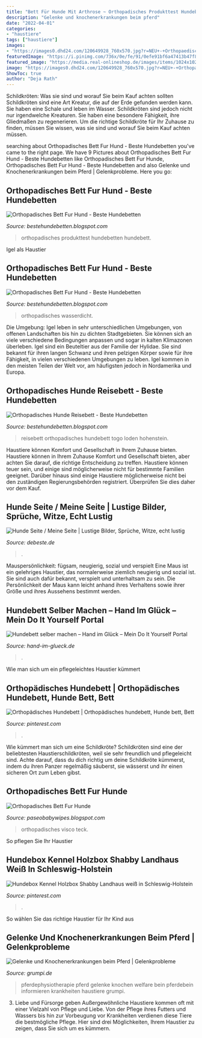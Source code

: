 ```yaml
---
title: "Bett Für Hunde Mit Arthrose ~ Orthopadisches Produkttest Hundebetten Hundebett"
description: "Gelenke und knochenerkrankungen beim pferd"
date: "2022-04-01"
categories:
- "haustiere"
tags: ["haustiere"]
images:
- "https://images0.dhd24.com/120649928_760x570.jpg?r=NEU+-+Orthopaedisches+Hundebett+-"
featuredImage: "https://i.pinimg.com/736x/0e/fe/91/0efe91bf6a47413b47f8ede470999058.jpg"
featured_image: "https://media.real-onlineshop.de/images/items/1024x1024/b7e6d5a1c40dd1b03ef28c38ebf47d2b.jpg"
image: "https://images0.dhd24.com/120649928_760x570.jpg?r=NEU+-+Orthopaedisches+Hundebett+-"
ShowToc: true
author: "Deja Rath"
---
```



Schildkröten: Was sie sind und worauf Sie beim Kauf achten sollten
Schildkröten sind eine Art Kreatur, die auf der Erde gefunden werden kann. Sie haben eine Schale und leben im Wasser. Schildkröten sind jedoch nicht nur irgendwelche Kreaturen. Sie haben eine besondere Fähigkeit, ihre Gliedmaßen zu regenerieren. Um die richtige Schildkröte für Ihr Zuhause zu finden, müssen Sie wissen, was sie sind und worauf Sie beim Kauf achten müssen.

	

		
searching about Orthopadisches Bett Fur Hund - Beste Hundebetten you've came to the right page. We have 9 Pictures about Orthopadisches Bett Fur Hund - Beste Hundebetten like Orthopadisches Bett Fur Hunde, Orthopadisches Bett Fur Hund - Beste Hundebetten and also Gelenke und Knochenerkrankungen beim Pferd | Gelenkprobleme. Here you go:
		
    
## Orthopadisches Bett Fur Hund - Beste Hundebetten

<img loading=lazy src="https://www.citydog24.de/wp-content/uploads/2019/09/Leben-mit-Hund-Produkttest-Visco4dogs-Gipsy-01.jpg" onerror="this.onerror=null;this.src='https://tse3.mm.bing.net/th?id=OIP.VCKloYypHKfddOlF4MzU-gHaE6&amp;pid=15.1';" alt="Orthopadisches Bett Fur Hund - Beste Hundebetten">

_Source: bestehundebetten.blogspot.com_

>orthopadisches produkttest hundebetten hundebett. 

	

Igel als Haustier

    
## Orthopadisches Bett Fur Hund - Beste Hundebetten

<img loading=lazy src="https://i.etsystatic.com/15459893/r/il/8892a3/1879117606/il_570xN.1879117606_1cpf.jpg" onerror="this.onerror=null;this.src='https://tse2.mm.bing.net/th?id=OIP.kkNvVnn0BUukcq5v0eQ5YgHaHZ&amp;pid=15.1';" alt="Orthopadisches Bett Fur Hund - Beste Hundebetten">

_Source: bestehundebetten.blogspot.com_

>orthopadisches wasserdicht. 

	

Die Umgebung: Igel leben in sehr unterschiedlichen Umgebungen, von offenen Landschaften bis hin zu dichten Stadtgebieten. Sie können sich an viele verschiedene Bedingungen anpassen und sogar in kalten Klimazonen überleben.
Igel sind ein Beuteltier aus der Familie der Hylidae. Sie sind bekannt für ihren langen Schwanz und ihren pelzigen Körper sowie für ihre Fähigkeit, in vielen verschiedenen Umgebungen zu leben. Igel kommen in den meisten Teilen der Welt vor, am häufigsten jedoch in Nordamerika und Europa.

    
## Orthopadisches Hunde Reisebett - Beste Hundebetten

<img loading=lazy src="https://images0.dhd24.com/120649928_760x570.jpg?r=NEU+-+Orthopaedisches+Hundebett+-" onerror="this.onerror=null;this.src='https://tse3.mm.bing.net/th?id=OIP.mhHlFuKXNYVOLQYKCxNaKgHaFj&amp;pid=15.1';" alt="Orthopadisches Hunde Reisebett - Beste Hundebetten">

_Source: bestehundebetten.blogspot.com_

>reisebett orthopadisches hundebett togo loden hohenstein. 

	

Haustiere können Komfort und Gesellschaft in Ihrem Zuhause bieten.
Haustiere können in Ihrem Zuhause Komfort und Gesellschaft bieten, aber achten Sie darauf, die richtige Entscheidung zu treffen. Haustiere können teuer sein, und einige sind möglicherweise nicht für bestimmte Familien geeignet. Darüber hinaus sind einige Haustiere möglicherweise nicht bei den zuständigen Regierungsbehörden registriert. Überprüfen Sie dies daher vor dem Kauf.

    
## Hunde Seite / Meine Seite | Lustige Bilder, Sprüche, Witze, Echt Lustig

<img loading=lazy src="http://debeste.de/m.php?src=fff5bc8f410978a999b187b4028d86b87215.jpg" onerror="this.onerror=null;this.src='https://tse1.mm.bing.net/th?id=OIP.I0muIXA3jQwxaPGUkj5rtQHaD2&amp;pid=15.1';" alt="Hunde Seite / Meine Seite | Lustige Bilder, Sprüche, Witze, echt lustig">

_Source: debeste.de_

>. 

	

Mauspersönlichkeit: fügsam, neugierig, sozial und verspielt
Eine Maus ist ein gelehriges Haustier, das normalerweise ziemlich neugierig und sozial ist. Sie sind auch dafür bekannt, verspielt und unterhaltsam zu sein. Die Persönlichkeit der Maus kann leicht anhand ihres Verhaltens sowie ihrer Größe und ihres Aussehens bestimmt werden.

    
## Hundebett Selber Machen – Hand Im Glück – Mein Do It Yourself Portal

<img loading=lazy src="https://hand-im-glueck.de/wp-content/uploads/2016/06/Hundebett_selbstgemacht_Schritt_für_Schritt_Anleitung_aus_Holz_Handimglueck.jpg" onerror="this.onerror=null;this.src='https://tse3.mm.bing.net/th?id=OIP.VgvaRBtDscOPR_Mka6awswHaFj&amp;pid=15.1';" alt="Hundebett selber machen – Hand im Glück – Mein Do It Yourself Portal">

_Source: hand-im-glueck.de_

>. 

	

Wie man sich um ein pflegeleichtes Haustier kümmert

    
## Orthopädisches Hundebett | Orthopädisches Hundebett, Hunde Bett, Bett

<img loading=lazy src="https://i.pinimg.com/originals/3e/4f/94/3e4f9468bca99f0add244387d5fb305a.jpg" onerror="this.onerror=null;this.src='https://tse4.mm.bing.net/th?id=OIP.4Aae9HtDPqbiB-x-An6ebwHaIS&amp;pid=15.1';" alt="Orthopädisches Hundebett | Orthopädisches hundebett, Hunde bett, Bett">

_Source: pinterest.com_

>. 

	

Wie kümmert man sich um eine Schildkröte?
Schildkröten sind eine der beliebtesten Haustierschildkröten, weil sie sehr freundlich und pflegeleicht sind. Achte darauf, dass du dich richtig um deine Schildkröte kümmerst, indem du ihren Panzer regelmäßig säuberst, sie wässerst und ihr einen sicheren Ort zum Leben gibst.

    
## Orthopadisches Bett Fur Hunde

<img loading=lazy src="https://media.real-onlineshop.de/images/items/1024x1024/b7e6d5a1c40dd1b03ef28c38ebf47d2b.jpg" onerror="this.onerror=null;this.src='https://tse2.mm.bing.net/th?id=OIP.rTykMnC8mmVzHhb4RQzAxAHaHa&amp;pid=15.1';" alt="Orthopadisches Bett Fur Hunde">

_Source: paseobabywipes.blogspot.com_

>orthopadisches visco teck. 

	

So pflegen Sie Ihr Haustier

    
## Hundebox Kennel Holzbox Shabby Landhaus Weiß In Schleswig-Holstein

<img loading=lazy src="https://i.pinimg.com/736x/0e/fe/91/0efe91bf6a47413b47f8ede470999058.jpg" onerror="this.onerror=null;this.src='https://tse4.mm.bing.net/th?id=OIP.2cwmOMKPn5kIl4sQk81iBgHaGG&amp;pid=15.1';" alt="Hundebox Kennel Holzbox Shabby Landhaus weiß in Schleswig-Holstein">

_Source: pinterest.com_

>. 

	

So wählen Sie das richtige Haustier für Ihr Kind aus

    
## Gelenke Und Knochenerkrankungen Beim Pferd | Gelenkprobleme

<img loading=lazy src="http://www.grumpi.de/images/haustiere/pferde/krankheiten/pferd-knochen-gelenke.jpg" onerror="this.onerror=null;this.src='https://tse3.mm.bing.net/th?id=OIP.J230nchoABorH8YS6rpjagAAAA&amp;pid=15.1';" alt="Gelenke und Knochenerkrankungen beim Pferd | Gelenkprobleme">

_Source: grumpi.de_

>pferdephysiotherapie pferd gelenke knochen welfare bein pferdebein informieren krankheiten haustiere grumpi. 

	

3. Liebe und Fürsorge geben
Außergewöhnliche Haustiere kommen oft mit einer Vielzahl von Pflege und Liebe. Von der Pflege ihres Futters und Wassers bis hin zur Vorbeugung vor Krankheiten verdienen diese Tiere die bestmögliche Pflege. Hier sind drei Möglichkeiten, Ihrem Haustier zu zeigen, dass Sie sich um es kümmern.

